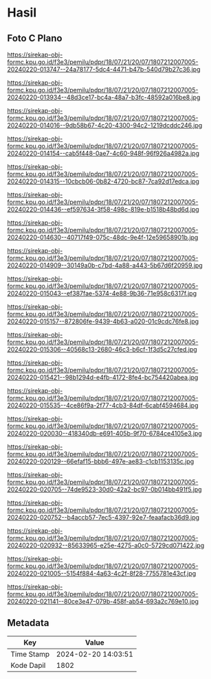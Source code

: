 # Hasil

## Foto C Plano

https://sirekap-obj-formc.kpu.go.id/f3e3/pemilu/pdpr/18/07/21/20/07/1807212007005-20240220-013747--24a78177-5dc4-4471-b47b-540d79b27c36.jpg

https://sirekap-obj-formc.kpu.go.id/f3e3/pemilu/pdpr/18/07/21/20/07/1807212007005-20240220-013934--48d3ce17-bc4a-48a7-b3fc-48592a016be8.jpg

https://sirekap-obj-formc.kpu.go.id/f3e3/pemilu/pdpr/18/07/21/20/07/1807212007005-20240220-014016--9db58b67-4c20-4300-94c2-1219dcddc246.jpg

https://sirekap-obj-formc.kpu.go.id/f3e3/pemilu/pdpr/18/07/21/20/07/1807212007005-20240220-014154--cab5f448-0ae7-4c60-948f-96f926a4982a.jpg

https://sirekap-obj-formc.kpu.go.id/f3e3/pemilu/pdpr/18/07/21/20/07/1807212007005-20240220-014315--10cbcb06-0b82-4720-bc87-7ca92d17edca.jpg

https://sirekap-obj-formc.kpu.go.id/f3e3/pemilu/pdpr/18/07/21/20/07/1807212007005-20240220-014436--ef597634-3f58-498c-819e-b1518b48bd6d.jpg

https://sirekap-obj-formc.kpu.go.id/f3e3/pemilu/pdpr/18/07/21/20/07/1807212007005-20240220-014630--40717f49-075c-48dc-9e4f-12e59658901b.jpg

https://sirekap-obj-formc.kpu.go.id/f3e3/pemilu/pdpr/18/07/21/20/07/1807212007005-20240220-014909--30149a0b-c7bd-4a88-a443-5b67d6f20959.jpg

https://sirekap-obj-formc.kpu.go.id/f3e3/pemilu/pdpr/18/07/21/20/07/1807212007005-20240220-015043--ef387fae-5374-4e88-9b36-71e958c6317f.jpg

https://sirekap-obj-formc.kpu.go.id/f3e3/pemilu/pdpr/18/07/21/20/07/1807212007005-20240220-015157--872806fe-9439-4b63-a020-01c9cdc76fe8.jpg

https://sirekap-obj-formc.kpu.go.id/f3e3/pemilu/pdpr/18/07/21/20/07/1807212007005-20240220-015306--40568c13-2680-46c3-b6cf-1f3d5c27cfed.jpg

https://sirekap-obj-formc.kpu.go.id/f3e3/pemilu/pdpr/18/07/21/20/07/1807212007005-20240220-015421--98b1294d-e4fb-4172-8fe4-bc754420abea.jpg

https://sirekap-obj-formc.kpu.go.id/f3e3/pemilu/pdpr/18/07/21/20/07/1807212007005-20240220-015535--4ce86f9a-2f77-4cb3-84df-6cabf4594684.jpg

https://sirekap-obj-formc.kpu.go.id/f3e3/pemilu/pdpr/18/07/21/20/07/1807212007005-20240220-020030--418340db-e691-405b-9f70-6784ce4105e3.jpg

https://sirekap-obj-formc.kpu.go.id/f3e3/pemilu/pdpr/18/07/21/20/07/1807212007005-20240220-020129--66efaf15-bbb6-497e-ae83-c1cb1153135c.jpg

https://sirekap-obj-formc.kpu.go.id/f3e3/pemilu/pdpr/18/07/21/20/07/1807212007005-20240220-020705--74de9523-30d0-42a2-bc97-0b014bb491f5.jpg

https://sirekap-obj-formc.kpu.go.id/f3e3/pemilu/pdpr/18/07/21/20/07/1807212007005-20240220-020752--b4accb57-7ec5-4397-92e7-feaafacb36d9.jpg

https://sirekap-obj-formc.kpu.go.id/f3e3/pemilu/pdpr/18/07/21/20/07/1807212007005-20240220-020932--85633965-e25e-4275-a0c0-5729cd071422.jpg

https://sirekap-obj-formc.kpu.go.id/f3e3/pemilu/pdpr/18/07/21/20/07/1807212007005-20240220-021005--5154f884-4a63-4c2f-8f28-7755781e43cf.jpg

https://sirekap-obj-formc.kpu.go.id/f3e3/pemilu/pdpr/18/07/21/20/07/1807212007005-20240220-021141--80ce3e47-079b-458f-ab54-693a2c769e10.jpg


## Metadata

| Key        | Value               |
| ---------- | ------------------- |
| Time Stamp | 2024-02-20 14:03:51 |
| Kode Dapil | 1802                |



